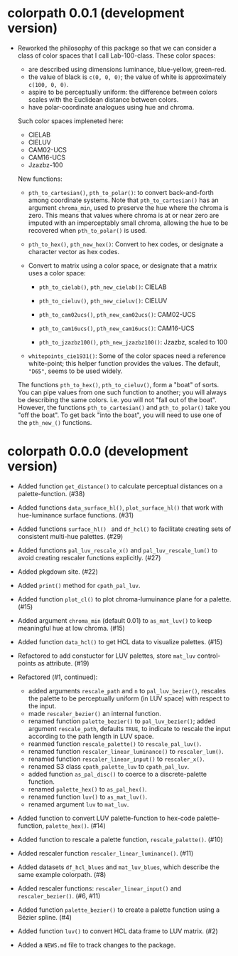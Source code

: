 # colorpath 0.0.1 (development version)

* Reworked the philosophy of this package so that we can consider a class of color spaces that I call Lab-100-class. 
  These color spaces:
  
  - are described using dimensions luminance, blue-yellow, green-red.
  - the value of black is `c(0, 0, 0)`; the value of white is approximately `c(100, 0, 0)`.
  - aspire to be perceptually uniform: the difference between colors scales with the Euclidean distance between colors.
  - have polar-coordinate analogues using hue and chroma.
  
  Such color spaces impleneted here:
  
  - CIELAB
  - CIELUV
  - CAM02-UCS
  - CAM16-UCS
  - Jzazbz-100

  New functions:
  
  - `pth_to_cartesian()`, `pth_to_polar()`: to convert back-and-forth among coordinate systems.
    Note that `pth_to_cartesian()` has an argument `chroma_min`, used to preserve the hue where the chroma is zero.
    This means that values where chroma is at or near zero are imputed with an imperceptably small chroma, allowing the
    hue to be recovered when `pth_to_polar()` is used.
  
  - `pth_to_hex()`, `pth_new_hex()`: Convert to hex codes, or designate a character vector as hex codes.
  
  - Convert to matrix using a color space, or designate that a matrix uses a color space:
  
    - `pth_to_cielab()`, `pth_new_cielab()`: CIELAB
  
    - `pth_to_cieluv()`, `pth_new_cieluv()`: CIELUV
  
    - `pth_to_cam02ucs()`, `pth_new_cam02ucs()`: CAM02-UCS

    - `pth_to_cam16ucs()`, `pth_new_cam16ucs()`: CAM16-UCS

    - `pth_to_jzazbz100()`, `pth_new_jzazbz100()`: Jzazbz, scaled to 100

  - `whitepoints_cie1931()`: Some of the color spaces need a reference white-point; this helper function provides the values. 
    The default, `"D65"`, seems to be used widely. 
  
  The functions `pth_to_hex()`, `pth_to_cieluv()`, form a "boat" of sorts. 
  You can pipe values from one such function to another; you will always be describing the same colors. 
  i.e. you will not "fall out of the boat". 
  However, the functions `pth_to_cartesian()` and `pth_to_polar()` take you "off the boat".
  To get back "into the boat", you will need to use one of the `pth_new_()` functions.
  
# colorpath 0.0.0 (development version)

* Added function `get_distance()` to calculate perceptual distances on a palette-function. (#38)

* Added functions `data_surface_hl()`, `plot_surface_hl()` that work with hue-luminance surface functions. (#31)

* Added functions `surface_hl() ` and `df_hcl()` to facilitate creating sets of consistent multi-hue palettes. (#29)

* Added functions `pal_luv_rescale_x()` and `pal_luv_rescale_lum()` to avoid creating rescaler functions explicitly. (#27)

* Added pkgdown site. (#22)

* Added `print()` method for `cpath_pal_luv`.

* Added function `plot_cl()` to plot chroma-lumuinance plane for a palette. (#15)

* Added argument `chroma_min` (default 0.01) to `as_mat_luv()` to keep meaningful hue at low chroma. (#15)

* Added function `data_hcl()` to get HCL data to visualize palettes. (#15)

* Refactored to add constuctor for LUV palettes, store `mat_luv` control-points as attribute. (#19)

* Refactored (#1, continued):

  - added arguments `rescale_path` and `n` to `pal_luv_bezier()`, rescales the palette to be perceptually uniform (in LUV space) with respect to the input. 
  - made `rescaler_bezier()` an internal function.
  - renamed function `palette_bezier()` to `pal_luv_bezier()`; added argument 
    `rescale_path`, defaults `TRUE`, to indicate to rescale the input according 
    to the path length in LUV space.
  - reanmed function `rescale_palette()` to `rescale_pal_luv()`.
  - renamed function `rescaler_linear_luminance()` to `rescaler_lum()`.
  - renamed function `rescaler_linear_input()` to `rescaler_x()`.
  - renamed S3 class `cpath_palette_luv` to `cpath_pal_luv`.
  - added function `as_pal_disc()` to coerce to a discrete-palette function.
  - renamed `palette_hex()` to `as_pal_hex()`.
  - renamed function `luv()` to `as_mat_luv()`.
  - renamed argument `luv` to `mat_luv`.

* Added function to convert LUV palette-function to hex-code palette-function, `palette_hex()`. (#14)

* Added function to rescale a palette function, `rescale_palette()`. (#10)

* Added rescaler function `rescaler_linear_luminance()`. (#11)

* Added datasets `df_hcl_blues` and `mat_luv_blues`, which describe the same example colorpath. (#8)

* Added rescaler functions: `rescaler_linear_input()` and `rescaler_bezier()`. (#6, #11)

* Added function `palette_bezier()` to create a palette function using a Bézier spline. (#4)

* Added function `luv()` to convert HCL data frame to LUV matrix. (#2)

* Added a `NEWS.md` file to track changes to the package.
